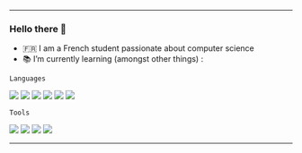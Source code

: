 <hr>

### Hello there :wave:

- :fr: I am a French student passionate about computer science
- :books: I’m currently learning (amongst other things) :

`Languages`

![](https://img.shields.io/badge/Python-3776AB?logo=python&logoColor=FFFFFF&style=for-the-badge) ![](https://img.shields.io/badge/C-5c6bc0?logo=c&logoColor=FFFFFF&style=for-the-badge) ![](https://img.shields.io/badge/CSharp-239120?logo=csharp&logoColor=FFFFFFF&style=for-the-badge) ![](https://img.shields.io/badge/Lua-010080?logo=lua&logoColor=FFFFFF&style=for-the-badge) ![](https://img.shields.io/badge/Javascript-F7DF1E?logo=javascript&logoColor=303030&style=for-the-badge) ![](https://img.shields.io/badge/Ocaml-EC6813?logo=ocaml&logoColor=FFFFFF&style=for-the-badge) 

`Tools`

![](https://img.shields.io/badge/Vim-019533?logo=vim&logoColor=FFFFFF&style=for-the-badge) ![](https://img.shields.io/badge/GIT-F05032?logo=git&logoColor=FFFFFF&style=for-the-badge) ![](https://img.shields.io/badge/Unity-303030?logo=unity&logoColor=FFFFFF&style=for-the-badge) ![](https://img.shields.io/badge/NodeJS-339933?logo=nodedotjs&logoColor=FFFFFF&style=for-the-badge)
<hr>
